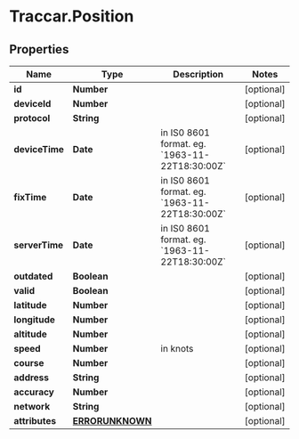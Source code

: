 # Traccar.Position

## Properties
Name | Type | Description | Notes
------------ | ------------- | ------------- | -------------
**id** | **Number** |  | [optional] 
**deviceId** | **Number** |  | [optional] 
**protocol** | **String** |  | [optional] 
**deviceTime** | **Date** | in IS0 8601 format. eg. &#x60;1963-11-22T18:30:00Z&#x60; | [optional] 
**fixTime** | **Date** | in IS0 8601 format. eg. &#x60;1963-11-22T18:30:00Z&#x60; | [optional] 
**serverTime** | **Date** | in IS0 8601 format. eg. &#x60;1963-11-22T18:30:00Z&#x60; | [optional] 
**outdated** | **Boolean** |  | [optional] 
**valid** | **Boolean** |  | [optional] 
**latitude** | **Number** |  | [optional] 
**longitude** | **Number** |  | [optional] 
**altitude** | **Number** |  | [optional] 
**speed** | **Number** | in knots | [optional] 
**course** | **Number** |  | [optional] 
**address** | **String** |  | [optional] 
**accuracy** | **Number** |  | [optional] 
**network** | **String** |  | [optional] 
**attributes** | [**ERRORUNKNOWN**](ERRORUNKNOWN.md) |  | [optional] 


